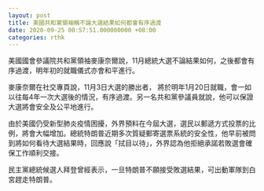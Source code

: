 ```yaml
---
layout: post
title: 美國共和黨領袖稱不論大選結果如何都會有序過渡
date: 2020-09-25 00:57:51.000000000 +08:00
categories: rthk
---
```


美國國會參議院共和黨領袖麥康奈爾說，11月總統大選不論結果如何，之後都會有序過渡，明年初的就職儀式亦會和平進行。

麥康奈爾在社交專頁說，11月3日大選的勝出者， 將於明年1月20日就職，會一如以往每4年一次大選後的情況，有序過渡。另一名共和黨參議員就說，他可以保證大選將會安全及公平地進行。

由於美國仍受新型肺炎疫情困擾，外界預料在今屆大選，選民以郵遞方式投票的比例，將會大幅增加。總統特朗普近期多次質疑郵寄選票系統的安全性，他早前被問到將如何看待大選結果時，回應說「拭目以待」，外界認為他拒絕承諾若敗選會確保工作順利交接。

民主黨總統候選人拜登曾經表示，一旦特朗普不願接受敗選結果，可出動軍隊到白宮趕走特朗普。
